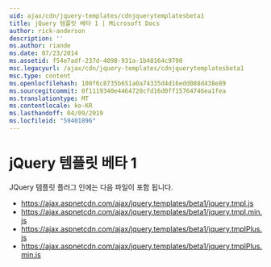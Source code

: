 ```yaml
---
uid: ajax/cdn/jquery-templates/cdnjquerytemplatesbeta1
title: jQuery 템플릿 베타 1 | Microsoft Docs
author: rick-anderson
description: ''
ms.author: riande
ms.date: 07/23/2014
ms.assetid: f54e7adf-237d-4098-931a-1b48164c9790
msc.legacyurl: /ajax/cdn/jquery-templates/cdnjquerytemplatesbeta1
msc.type: content
ms.openlocfilehash: 100f6c8735b651a0a74335d4d16edd088d438e89
ms.sourcegitcommit: 0f1119340e4464720cfd16d0ff15764746ea1fea
ms.translationtype: MT
ms.contentlocale: ko-KR
ms.lasthandoff: 04/09/2019
ms.locfileid: "59401896"
---
```

# <a name="jquery-templates-beta-1"></a>jQuery 템플릿 베타 1

JQuery 템플릿 플러그 인에는 다음 파일이 포함 됩니다.

- https://ajax.aspnetcdn.com/ajax/jquery.templates/beta1/jquery.tmpl.js
- https://ajax.aspnetcdn.com/ajax/jquery.templates/beta1/jquery.tmpl.min.js
- https://ajax.aspnetcdn.com/ajax/jquery.templates/beta1/jquery.tmplPlus.js
- https://ajax.aspnetcdn.com/ajax/jquery.templates/beta1/jquery.tmplPlus.min.js
